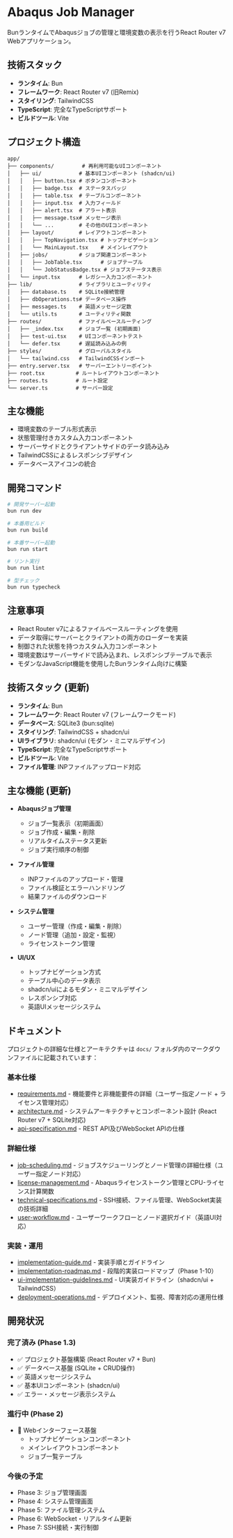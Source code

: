 # Abaqus Job Manager

BunランタイムでAbaqusジョブの管理と環境変数の表示を行うReact Router v7 Webアプリケーション。

## 技術スタック

- **ランタイム**: Bun
- **フレームワーク**: React Router v7 (旧Remix)
- **スタイリング**: TailwindCSS
- **TypeScript**: 完全なTypeScriptサポート
- **ビルドツール**: Vite

## プロジェクト構造

```
app/
├── components/         # 再利用可能なUIコンポーネント
│   ├── ui/            # 基本UIコンポーネント (shadcn/ui)
│   │   ├── button.tsx # ボタンコンポーネント
│   │   ├── badge.tsx  # ステータスバッジ
│   │   ├── table.tsx  # テーブルコンポーネント
│   │   ├── input.tsx  # 入力フィールド
│   │   ├── alert.tsx  # アラート表示
│   │   ├── message.tsx# メッセージ表示
│   │   └── ...        # その他のUIコンポーネント
│   ├── layout/        # レイアウトコンポーネント
│   │   ├── TopNavigation.tsx # トップナビゲーション
│   │   └── MainLayout.tsx    # メインレイアウト
│   ├── jobs/          # ジョブ関連コンポーネント
│   │   ├── JobTable.tsx      # ジョブテーブル
│   │   └── JobStatusBadge.tsx # ジョブステータス表示
│   └── input.tsx      # レガシー入力コンポーネント
├── lib/               # ライブラリとユーティリティ
│   ├── database.ts    # SQLite接続管理
│   ├── dbOperations.ts# データベース操作
│   ├── messages.ts    # 英語メッセージ定数
│   └── utils.ts       # ユーティリティ関数
├── routes/            # ファイルベースルーティング
│   ├── _index.tsx     # ジョブ一覧 (初期画面)
│   ├── test-ui.tsx    # UIコンポーネントテスト
│   └── defer.tsx      # 遅延読み込みの例
├── styles/            # グローバルスタイル
│   └── tailwind.css   # TailwindCSSインポート
├── entry.server.tsx   # サーバーエントリーポイント
├── root.tsx          # ルートレイアウトコンポーネント
├── routes.ts         # ルート設定
└── server.ts         # サーバー設定
```

## 主な機能

- 環境変数のテーブル形式表示
- 状態管理付きカスタム入力コンポーネント
- サーバーサイドとクライアントサイドのデータ読み込み
- TailwindCSSによるレスポンシブデザイン
- データベースアイコンの統合

## 開発コマンド

```bash
# 開発サーバー起動
bun run dev

# 本番用ビルド
bun run build

# 本番サーバー起動
bun run start

# リント実行
bun run lint

# 型チェック
bun run typecheck
```

## 注意事項

- React Router v7によるファイルベースルーティングを使用
- データ取得にサーバーとクライアントの両方のローダーを実装
- 制御された状態を持つカスタム入力コンポーネント
- 環境変数はサーバーサイドで読み込まれ、レスポンシブテーブルで表示
- モダンなJavaScript機能を使用したBunランタイム向けに構築

## 技術スタック (更新)

- **ランタイム**: Bun
- **フレームワーク**: React Router v7 (フレームワークモード)
- **データベース**: SQLite3 (bun:sqlite)
- **スタイリング**: TailwindCSS + shadcn/ui
- **UIライブラリ**: shadcn/ui (モダン・ミニマルデザイン)
- **TypeScript**: 完全なTypeScriptサポート
- **ビルドツール**: Vite
- **ファイル管理**: INPファイルアップロード対応

## 主な機能 (更新)

- **Abaqusジョブ管理**
  - ジョブ一覧表示（初期画面）
  - ジョブ作成・編集・削除
  - リアルタイムステータス更新
  - ジョブ実行順序の制御

- **ファイル管理**
  - INPファイルのアップロード・管理
  - ファイル検証とエラーハンドリング
  - 結果ファイルのダウンロード

- **システム管理**
  - ユーザー管理（作成・編集・削除）
  - ノード管理（追加・設定・監視）
  - ライセンストークン管理

- **UI/UX**
  - トップナビゲーション方式
  - テーブル中心のデータ表示
  - shadcn/uiによるモダン・ミニマルデザイン
  - レスポンシブ対応
  - 英語UIメッセージシステム

## ドキュメント

プロジェクトの詳細な仕様とアーキテクチャは `docs/` フォルダ内のマークダウンファイルに記載されています：

### 基本仕様
- [requirements.md](docs/requirements.md) - 機能要件と非機能要件の詳細（ユーザー指定ノード + ライセンス管理対応）
- [architecture.md](docs/architecture.md) - システムアーキテクチャとコンポーネント設計 (React Router v7 + SQLite対応)
- [api-specification.md](docs/api-specification.md) - REST API及びWebSocket APIの仕様

### 詳細仕様
- [job-scheduling.md](docs/job-scheduling.md) - ジョブスケジューリングとノード管理の詳細仕様（ユーザー指定ノード対応）
- [license-management.md](docs/license-management.md) - Abaqusライセンストークン管理とCPU-ライセンス計算関数
- [technical-specifications.md](docs/technical-specifications.md) - SSH接続、ファイル管理、WebSocket実装の技術詳細
- [user-workflow.md](docs/user-workflow.md) - ユーザーワークフローとノード選択ガイド（英語UI対応）

### 実装・運用
- [implementation-guide.md](docs/implementation-guide.md) - 実装手順とガイドライン
- [implementation-roadmap.md](docs/implementation-roadmap.md) - 段階的実装ロードマップ（Phase 1-10）
- [ui-implementation-guidelines.md](docs/ui-implementation-guidelines.md) - UI実装ガイドライン（shadcn/ui + TailwindCSS）
- [deployment-operations.md](docs/deployment-operations.md) - デプロイメント、監視、障害対応の運用仕様

## 開発状況

### 完了済み (Phase 1.3)
- ✅ プロジェクト基盤構築 (React Router v7 + Bun)
- ✅ データベース基盤 (SQLite + CRUD操作)
- ✅ 英語メッセージシステム
- ✅ 基本UIコンポーネント (shadcn/ui)
- ✅ エラー・メッセージ表示システム

### 進行中 (Phase 2)
- 🔄 Webインターフェース基盤
  - トップナビゲーションコンポーネント
  - メインレイアウトコンポーネント
  - ジョブ一覧テーブル

### 今後の予定
- Phase 3: ジョブ管理画面
- Phase 4: システム管理画面
- Phase 5: ファイル管理システム
- Phase 6: WebSocket・リアルタイム更新
- Phase 7: SSH接続・実行制御